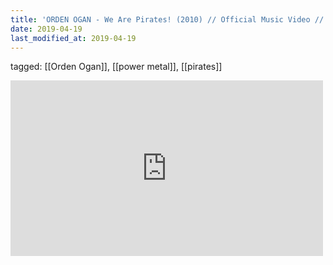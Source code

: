 ```yaml
---
title: 'ORDEN OGAN - We Are Pirates! (2010) // Official Music Video // AFM Records - YouTube'
date: 2019-04-19
last_modified_at: 2019-04-19
---
```

tagged: [[Orden Ogan]], [[power metal]], [[pirates]]
<iframe allow="accelerometer; autoplay; clipboard-write; encrypted-media; gyroscope; picture-in-picture" allowfullscreen="" frameborder="0" height="281" id="youtube_iframe" src="https://www.youtube.com/embed/j8O1LpzC1Po?feature=oembed&amp;enablejsapi=1&amp;origin=https://safe.txmblr.com&amp;wmode=opaque" width="500"></iframe>